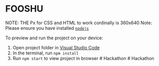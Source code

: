 
  # FOOSHU
  NOTE: THE Px for CSS and HTML to work cordinally is 360x640
  Note: Please ensure you have installed <code><a href="https://nodejs.org/en/download/">nodejs</a></code>

  To preview and run the project on your device:
  1) Open project folder in <a href="https://code.visualstudio.com/download">Visual Studio Code</a>
  2) In the terminal, run `npm install`
  3) Run `npm start` to view project in browser
  #   H a c k a t h o n  
 #   H a c k a t h o n  
 